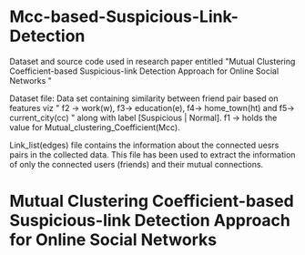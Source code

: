 # Mcc-based-Suspicious-Link-Detection
Dataset and source code used in research paper entitled "Mutual Clustering Coefficient-based Suspicious-link Detection Approach for Online Social Networks  "


Dataset file: Data set containing similarity between friend pair based on features viz "  f2 -> work(w), f3-> education(e), f4-> home_town(ht) and f5-> current_city(cc) " along with label [Suspicious | Normal]. 
f1 -> holds the value for Mutual_clustering_Coefficient(Mcc).



Link_list(edges) file contains the information about the connected uesrs pairs in the collected data. This file has been used to extract the information of only the connected users (friends) and their mutual connections. 

# Mutual Clustering Coefficient-based Suspicious-link Detection Approach for Online Social Networks 
